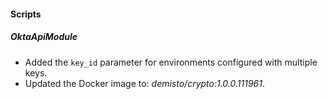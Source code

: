 #### Scripts

##### OktaApiModule
- Added the `key_id` parameter for environments configured with multiple keys.
- Updated the Docker image to: *demisto/crypto:1.0.0.111961*.